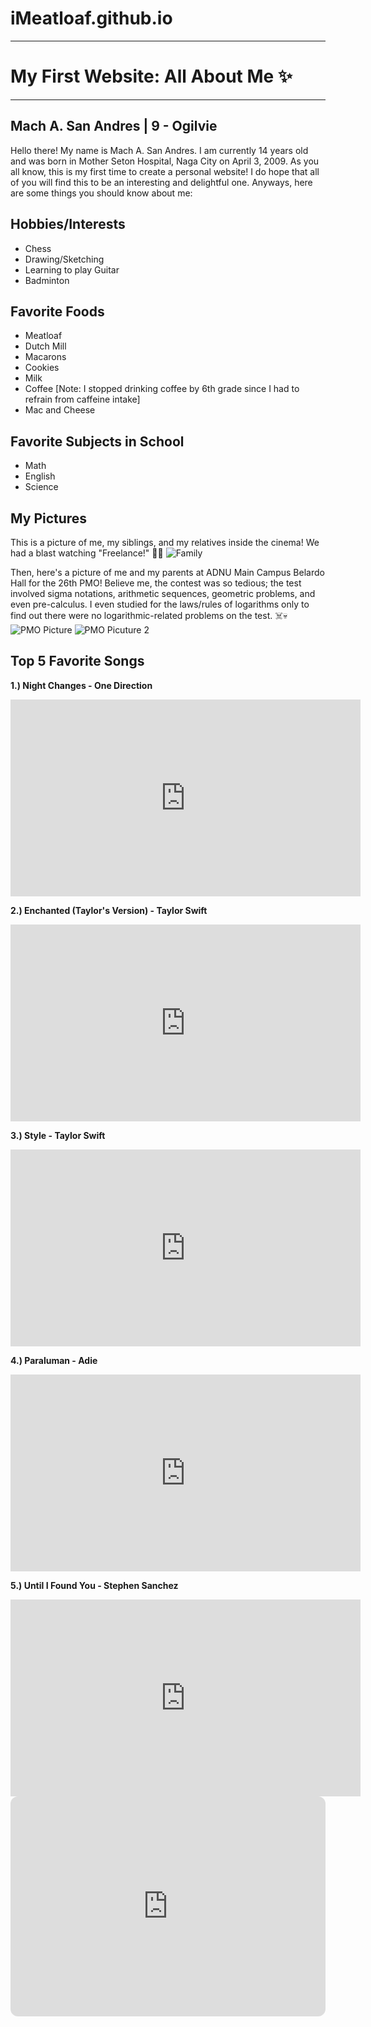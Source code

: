 # iMeatloaf.github.io
---
# My First Website: All About Me ✨
---
Mach A. San Andres | 9 - Ogilvie
---
Hello there! My name is Mach A. San Andres. I am currently 14 years old and was born in Mother Seton Hospital, Naga City on April 3, 2009. As you all know, this is my first time to create a personal website! I do hope that all of you will find this to be an interesting and delightful one. Anyways, here are some things you should know about me:

## **Hobbies/Interests**
- Chess
- Drawing/Sketching
- Learning to play Guitar
- Badminton

## **Favorite Foods**
- Meatloaf
- Dutch Mill
- Macarons
- Cookies
- Milk
- Coffee [Note: I stopped drinking coffee by 6th grade since I had to refrain from caffeine intake]
- Mac and Cheese

## **Favorite Subjects in School**
- Math
- English
- Science

## **My Pictures**
  This is a picture of me, my siblings, and my relatives inside the cinema! We had a blast watching "Freelance!" 🎥🍿 
![Family](https://scontent.fmnl9-3.fna.fbcdn.net/v/t1.15752-9/387339303_6729270233774658_2084923186133202652_n.jpg?_nc_cat=100&ccb=1-7&_nc_sid=8cd0a2&_nc_eui2=AeF-hTrEfMRT1ZI_RHozAZoeM8J0TXBQC3kzwnRNcFALeUnFhUyF9jwluxH-iiYJzHE1I79f6vBbC4Y-C_-Yzn8e&_nc_ohc=UxZDqGRoiZ0AX_piTW1&_nc_ht=scontent.fmnl9-3.fna&oh=03_AdTIYBE9WQJ1fmR-lUpUGsOLm5-lfPeU9m6O2lspbBVqnw&oe=65977367)

  Then, here's a picture of me and my parents at ADNU Main Campus Belardo Hall for the 26th PMO! Believe me, the contest was so tedious; the test involved sigma notations, arithmetic sequences, geometric problems, and   even pre-calculus. I even studied for the laws/rules of logarithms only to find out there were no logarithmic-related problems on the test. ☠️💀
![PMO Picture](https://scontent.fdvo2-1.fna.fbcdn.net/v/t1.15752-9/403745239_719676120215306_8295518490487761872_n.jpg?_nc_cat=108&ccb=1-7&_nc_sid=8cd0a2&_nc_eui2=AeF37Z1fQb_L5pb2gWraz14Sh__8FFJaUaiH__wUUlpRqELvgMVKTTx5oc3ow0fMMWAhAx0w7XpAOqUGq_SAk9fc&_nc_ohc=sN2JsPKgEaoAX864KEt&_nc_ht=scontent.fdvo2-1.fna&oh=03_AdRr_CfY-sFvov1pnzR8U9_yuQkCfSJLVFehLjODbtcrzQ&oe=6597A0BF)
![PMO Picuture 2](https://scontent.fdvo2-1.fna.fbcdn.net/v/t1.15752-9/403406894_1515487592542374_2949434166821267261_n.jpg?_nc_cat=109&ccb=1-7&_nc_sid=8cd0a2&_nc_eui2=AeHgrYWf8ZO83uHmuhCZL_N3fvcLehwjogV-9wt6HCOiBYLSHADia_e14_RARj5_cRbpbLS58W33T99GUKEn2bh4&_nc_ohc=9pdt13Xd7RYAX9gb0px&_nc_ht=scontent.fdvo2-1.fna&oh=03_AdR968N1FUPVr1vvm1q77mcOJQxW5BhDXOOv59VS1IZr-Q&oe=65979191)

## **Top 5 Favorite Songs**
**1.) Night Changes - One Direction**
<iframe width="560" height="315" src="https://www.youtube.com/embed/syFZfO_wfMQ?si=oUIvwsBe54UQjey6" title="YouTube video player" frameborder="0" allow="accelerometer; autoplay; clipboard-write; encrypted-media; gyroscope; picture-in-picture; web-share" allowfullscreen></iframe>

**2.) Enchanted (Taylor's Version) - Taylor Swift**
<iframe width="560" height="315" src="https://www.youtube.com/embed/igIfiqqVHtA?si=M5CW8hiMVwEyL2Eq" title="YouTube video player" frameborder="0" allow="accelerometer; autoplay; clipboard-write; encrypted-media; gyroscope; picture-in-picture; web-share" allowfullscreen></iframe>

**3.) Style - Taylor Swift**
<iframe width="560" height="315" src="https://www.youtube.com/embed/-CmadmM5cOk?si=yswSa111tAjYiPlX" title="YouTube video player" frameborder="0" allow="accelerometer; autoplay; clipboard-write; encrypted-media; gyroscope; picture-in-picture; web-share" allowfullscreen></iframe>

**4.) Paraluman - Adie**
<iframe width="560" height="315" src="https://www.youtube.com/embed/1ozScYqgUgw?si=duP1RjfUAImYp73b" title="YouTube video player" frameborder="0" allow="accelerometer; autoplay; clipboard-write; encrypted-media; gyroscope; picture-in-picture; web-share" allowfullscreen></iframe>

**5.) Until I Found You - Stephen Sanchez**
<iframe width="560" height="315" src="https://www.youtube.com/embed/GxldQ9eX2wo?si=XW5JL2rsZs1trYr8" title="YouTube video player" frameborder="0" allow="accelerometer; autoplay; clipboard-write; encrypted-media; gyroscope; picture-in-picture; web-share" allowfullscreen></iframe>

<iframe style="border-radius:12px" src="https://open.spotify.com/embed/playlist/6TUT5fJhNEaObMjzskxGbt?utm_source=generator" width="100%" height="352" frameBorder="0" allowfullscreen="" allow="autoplay; clipboard-write; encrypted-media; fullscreen; picture-in-picture" loading="lazy"></iframe>
